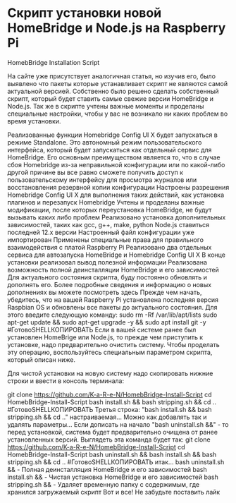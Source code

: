 # Скрипт установки новой HomeBridge и Node.js на Raspberry Pi
HomebBridge Installation Script

На сайте уже присутствует аналогичная статья, но изучив его, было выявлено что пакеты которые устанавливает скрипт не являются самой актуальной версией. Собственно было решено сделать собственный скрипт, который будет ставить самые свежие версии HomeBridge и Node.js. Так же в скрипте учтены важные моменты и проделаны специальные настройки, чтобы у вас не возникало ни каких проблем во время установки.



Реализованные функции
Homebridge Config UI X будет запускаться в режиме Standalone. Это автономный режим пользовательского интерфейса, который будет запускаться как отдельный сервис для HomeBridge. Его основным преимуществом является то, что в случае сбоя Homebridge из-за неправильной конфигурации или по какой-либо другой причине вы все равно сможете получить доступ к пользовательскому интерфейсу для просмотра журналов или восстановления резервной копии конфигурации
Настроены разрешения Homebridge Config UI X для выполнения таких действий, как установка плагинов и перезапуск Homebridge
Учтены и проделаны важные модификации, после которых переустановка HomeBridge, не будут вызывать каких либо  проблем
Реализовано установка дополнительных зависимостей, таких как gcc, g++, make, python
Node.js ставиться последней 12.x версии
Настроенный файл конфигурации уже импортирован
Применены специальные права для правильного взаимодействия с платой Raspberry Pi
Реализовано два отдельных сервиса для автозапуска HomeBridge и Homebridge Config UI X
В конце установки реализовал вывод полезной информации
Реализована возможность полной деинсталляции HomeBridge и его зависимостей
Для актуального состояния скрипта, буду постоянно обновлять и дополнять его.
Более подробные сведения и информацию о новых дополнениях вы можете посмотреть здесь
Прежде чем начать, убедитесь, что на вашей Raspberry Pi установлена последняя версия Raspbian OS и обновлены все пакеты до актуального состояния. Для этого введите следующую команду:
sudo rm -Rf /var/lib/apt/lists
sudo apt-get update && sudo apt-get upgrade -y && sudo apt install git -y
#ГотовоSHELLКОПИРОВАТЬ
Если в  вашей системе ранее был установлен HomeBrige или Node.js, то прежде чем приступить к установке, надо предварительно очистить систему. Чтобы проделать эту операцию, воспользуйтесь специальным параметром скрипта, который описан ниже.

Для чистой установки на новую систему надо скопировать нижние строки и ввести в консоль терминала:

git clone https://github.com/K-a-R-e-N/HomebBridge-Install-Script
cd HomebBridge-Install-Script
bash install.sh && bash stripping.sh && cd ..
#ГотовоSHELLКОПИРОВАТЬ
Третья строка: "bash install.sh && bash stripping.sh && cd .." настраиваемая... Можно как добавлять так и удалять параметры...
Если дописать на начало "bash uninstall.sh &&" - то перед установкой, система будет предварительно очищена от ранее установленных версий. Выглядеть эта команда будет так:
git clone https://github.com/K-a-R-e-N/HomebBridge-Install-Script
cd HomebBridge-Install-Script
bash uninstall.sh && bash install.sh && bash stripping.sh && cd ..
#ГотовоSHELLКОПИРОВАТЬ
итак...
bash uninstall.sh && - Полная деинсталляция HomeBridge и его зависимостей
bash install.sh && - Чистая установка HomeBridge и его зависимостей
bash stripping.sh && - Удаляет временную папку с содержимым, где хранился загружаемый скрипт
Вот и все! Не забудьте поставить лайк
